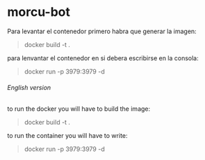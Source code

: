 # morcu-bot

Para levantar el contenedor primero habra que generar la imagen:
 >  docker build -t <NOMBRE DE LA IMAGEN> .  
  
para lenvantar el contenedor en si debera escribirse en la consola:
 >  docker run -p 3979:3979 -d <NOMBRE DE LA IMAGEN>
###### English version


to run the docker you will have to build the image:
> docker build -t <NAME OF THE IMAGE> .
  
to run the container you will have to write:
>   docker run -p 3979:3979 -d <NAME OF THE IMAGE>
